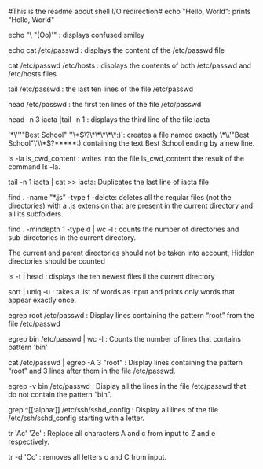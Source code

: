 #This is the readme about shell I/O  redirection#
echo "Hello, World": prints "Hello, World"
 
echo "\ "(Ôo)'" : displays  confused smiley

echo cat /etc/passwd : displays the content of the /etc/passwd file 

cat /etc/passwd  /etc/hosts : displays the contents of both /etc/passwd and /etc/hosts files 

tail  /etc/passwd : the last ten lines of the file /etc/passwd  

head  /etc/passwd : the first ten lines of the file /etc/passwd

head -n 3 iacta |tail -n 1 : displays the third line of the file iacta

'\*\\'\''"Best School"\'\''\\*$\?\*\*\*\*\*:)': creates a file named exactly \*\\'"Best School"\'\\*$\?\*\*\*\*\*:) containing the text Best School ending by a new line. 

ls -la ls_cwd_content : writes into the file ls_cwd_content the result of the command ls -la.

tail -n 1 iacta | cat >> iacta: Duplicates the last line of iacta file 

find . -name "*.js" -type f -delete: deletes all the regular files (not the directories) with a .js extension that are present in the current directory and all its subfolders.

find . -mindepth 1 -type d | wc -l : counts the number of directories and sub-directories in the current directory.

The current and parent directories should not be taken into account,
Hidden directories should be counted

ls -t | head : displays the ten newest files il the current directory

sort | uniq -u :  takes a list of words as input and prints only words that appear exactly once.

egrep root /etc/passwd : Display lines containing the pattern “root” from the file /etc/passwd

egrep bin /etc/passwd | wc -l : Counts the number of lines that contains pattern 'bin'

cat /etc/passwd | egrep -A 3 "root" : Display lines containing the pattern “root” and 3 lines after them in the file /etc/passwd.

egrep -v bin /etc/passwd : Display all the lines in the file /etc/passwd that do not contain the pattern “bin”.

grep ^[[:alpha:]] /etc/ssh/sshd_config : Display all lines of the file /etc/ssh/sshd_config starting with a letter.


tr 'Ac' 'Ze' : Replace all characters A and c from input to Z and e respectively.

tr -d 'Cc' : removes all letters c and C from input.


